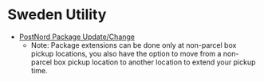# Sweden Utility

- [PostNord Package Update/Change](https://change.postnord.com/v9/se/)
  - Note: Package extensions can be done only at non-parcel box pickup locations, you also have the option to move from a non-parcel box pickup location to another location to extend your pickup time.

